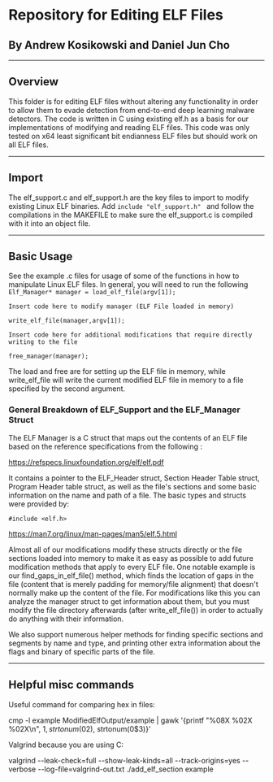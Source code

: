 # Repository for Editing ELF Files

## By Andrew Kosikowski and Daniel Jun Cho

---

## Overview

This folder is for editing ELF files without altering any functionality in order to allow them to evade detection from end-to-end deep learning malware detectors. The code is written in C using existing elf.h as a basis for our implementations of modifying and reading ELF files. This code was only tested on x64 least significant bit endianness ELF files but should work on all ELF files.

---

## Import 
The elf_support.c and elf_support.h are the key files to import to modify existing Linux ELF binaries. Add 
```include "elf_support.h" ``` and follow the compilations in the MAKEFILE to make sure the elf_support.c is compiled with it into an object file.

---


## Basic Usage
See the example .c files for usage of some of the functions in how to manipulate Linux ELF files. In general, you will need to run the following
```Elf_Manager* manager = load_elf_file(argv[1]);```

```Insert code here to modify manager (ELF File loaded in memory) ```

```write_elf_file(manager,argv[1]);```

```Insert code here for additional modifications that require directly writing to the file```

```free_manager(manager);```

The load and free are for setting up the ELF file in memory, while write_elf_file will write the current modified ELF file in memory to a file specified by the second argument.

### General Breakdown of ELF_Support and the ELF_Manager Struct
The ELF Manager is a C struct that maps out the contents of an ELF file based on the reference specifications from the following :

https://refspecs.linuxfoundation.org/elf/elf.pdf

It contains a pointer to the ELF_Header struct, Section Header Table struct, Program Header table struct, as well as the file's sections and some basic information on the name and path of a file. The basic types and structs were provided by:

```#include <elf.h>```

https://man7.org/linux/man-pages/man5/elf.5.html

Almost all of our modifications modify these structs directly or the file sections loaded into memory to make it as easy as possible to add future modification methods that apply to every ELF file. One notable example is our find_gaps_in_elf_file() method, which finds the location of gaps in the file (content that is merely padding for memory/file alignment) that doesn't normally make up the content of the file. For modifications like this you can analyze the manager struct to get information about them, but you must modify the file directory afterwards (after write_elf_file()) in order to actually do anything with their information. 

We also support numerous helper methods for finding specific sections and segments by name and type, and printing other extra information about the flags and binary of specific parts of the file. 

---


## Helpful misc commands
Useful command for comparing hex in files:

cmp -l example ModifiedElfOutput/example | gawk '{printf "%08X %02X %02X\n", $1, strtonum(0$2), strtonum(0$3)}'


Valgrind because you are using C:

valgrind --leak-check=full --show-leak-kinds=all --track-origins=yes --verbose --log-file=valgrind-out.txt ./add_elf_section example

